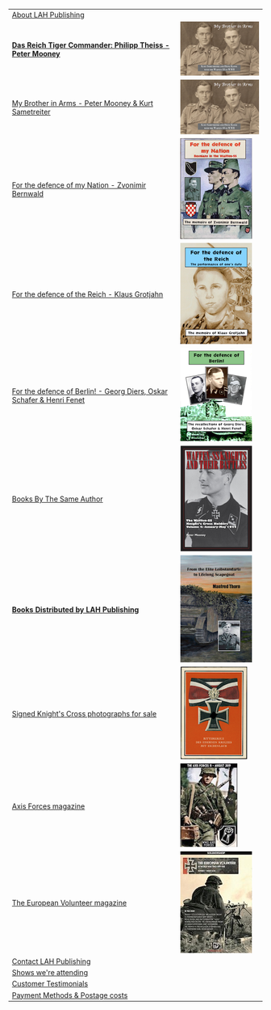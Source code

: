 <nav>
    <table id="frontNav">
        <tr>
            <td colspan="2" class="link"><a href="./about.html">About LAH Publishing</a></td>
        </tr>  
        <tr>
            <td class="link"><a href="./Das_Reich_Tiger_Commander.html"><b>Das Reich Tiger Commander: Philipp Theiss - Peter Mooney</b></a></td>
            <td><img src="./assets/BIA 2019 cover graphic.png"/></td>
        </tr>
        <tr>
            <td class="link"><a href="./My_Brother_in_Arms_2019.html">My Brother in Arms - Peter Mooney & Kurt Sametreiter</a></td>
            <td><img src="./assets/BIA 2019 cover graphic.png"/></td>
        </tr>
        <tr>
            <td class="link"><a href="./nation_detail.html">For the defence of my Nation - Zvonimir Bernwald</a></td>
            <td><img src="./assets/Nation cover graphic.png"/></td>
        </tr>
        <tr>
            <td class="link"><a href="./reich_detail.html">For the defence of the Reich - Klaus Grotjahn</a></td>
            <td><img src="./assets/Reich cover graphic.png"/></td>
        </tr>
        <tr>
            <td class="link"><a href="./berlin_detail.html">For the defence of Berlin! - Georg Diers, Oskar Schafer & Henri Fenet</a></td>
            <td><img src="./assets/Berlin cover graphic.png"/></td>
        </tr>
        <tr>
            <td class="link"><a href="./books.html">Books By The Same Author</a></td>
            <td><img src="./assets/Waffen-SS Knights V4 cover graphic.png"/></td>
        </tr>
        <tr>
            <td class="link"><a href="./published.html"><b>Books Distributed by LAH Publishing</b></a></td>
            <td><img src="./assets/Elite cover graphic.png"/></td>
        </tr>
        <tr>
            <td class="link"><a href="https://www.lahphotographs.com">Signed Knight's Cross photographs for sale</a></td>
            <td><img src="./assets/Oakleaves.jpg"/></td>
        </tr>
        <tr>
            <td class="link"><a href="./axisforces.html">Axis Forces magazine</a></td>
            <td><img src="./assets/AF mag No11.jpg"/></td>
        </tr>
        <tr>
            <td class="link"><a href="./europeanvolunteer.html">The European Volunteer magazine</a></td>
            <td><img src="./assets/TEV mag No1.jpg"/></td>
        </tr>
        <tr>
            <td colspan="2" class="link"><a href="./contact.html">Contact LAH Publishing</a></td>
        </tr>
        <tr>
            <td colspan="2" class="link"><a href="./shows.html">Shows we're attending </a></td>
        </tr>
        <tr>
            <td colspan="2" class="link"><a href="./testimonials.html">Customer Testimonials</a></td>
        </tr>
        <tr>
            <td colspan="2" class="link"><a href="./payment&postage.html">Payment Methods &amp; Postage costs </a></td>
        </tr>
    </table>
</nav>
